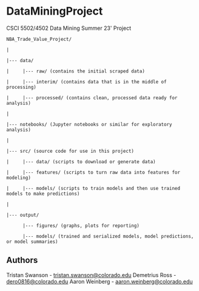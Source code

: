 # DataMiningProject

CSCI 5502/4502 Data Mining Summer 23' Project


	NBA_Trade_Value_Project/

	|

	|--- data/

	|     |--- raw/ (contains the initial scraped data)

	|     |--- interim/ (contains data that is in the middle of processing)

	|     |--- processed/ (contains clean, processed data ready for analysis)

	|

	|--- notebooks/ (Jupyter notebooks or similar for exploratory analysis)

	|

	|--- src/ (source code for use in this project)

	|     |--- data/ (scripts to download or generate data)

	|     |--- features/ (scripts to turn raw data into features for modeling)

	|     |--- models/ (scripts to train models and then use trained models to make predictions)

	|

	|--- output/

	      |--- figures/ (graphs, plots for reporting)
      
	      |--- models/ (trained and serialized models, model predictions, or model summaries)


## Authors
Tristan Swanson - tristan.swanson@colorado.edu
Demetrius Ross - dero0816@colorado.edu
Aaron Weinberg - aaron.weinberg@colorado.edu
